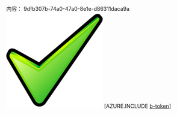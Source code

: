 内容︰ 9dfb307b-74a0-47a0-8e1e-d86311daca9a![图像](136c44e0-ee9b-44c3-a134-9b85690ff999.png)
[AZURE.INCLUDE [b-token](ebce8fb9-d1ca-4735-bbac-76ee80df6141.md)]

